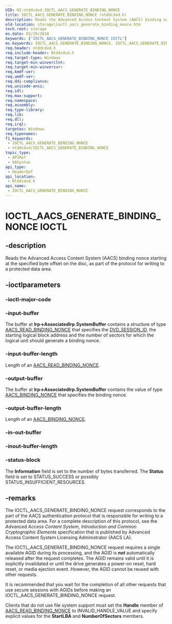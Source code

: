```yaml
---
UID: NI:ntddcdvd.IOCTL_AACS_GENERATE_BINDING_NONCE
title: IOCTL_AACS_GENERATE_BINDING_NONCE (ntddcdvd.h)
description: Reads the Advanced Access Content System (AACS) binding nonce starting at the specified byte offset on the disc, as part of the protocol for writing to a protected data area.
old-location: storage\ioctl_aacs_generate_binding_nonce.htm
tech.root: storage
ms.date: 03/29/2018
keywords: ["IOCTL_AACS_GENERATE_BINDING_NONCE IOCTL"]
ms.keywords: IOCTL_AACS_GENERATE_BINDING_NONCE, IOCTL_AACS_GENERATE_BINDING_NONCE control, IOCTL_AACS_GENERATE_BINDING_NONCE control code [Storage Devices], k307_ff2a829d-24b6-4d74-92e4-18c342689db7.xml, ntddcdvd/IOCTL_AACS_GENERATE_BINDING_NONCE, storage.ioctl_aacs_generate_binding_nonce
req.header: ntddcdvd.h
req.include-header: Ntddcdvd.h
req.target-type: Windows
req.target-min-winverclnt: 
req.target-min-winversvr: 
req.kmdf-ver: 
req.umdf-ver: 
req.ddi-compliance: 
req.unicode-ansi: 
req.idl: 
req.max-support: 
req.namespace: 
req.assembly: 
req.type-library: 
req.lib: 
req.dll: 
req.irql: 
targetos: Windows
req.typenames: 
f1_keywords:
 - IOCTL_AACS_GENERATE_BINDING_NONCE
 - ntddcdvd/IOCTL_AACS_GENERATE_BINDING_NONCE
topic_type:
 - APIRef
 - kbSyntax
api_type:
 - HeaderDef
api_location:
 - Ntddcdvd.h
api_name:
 - IOCTL_AACS_GENERATE_BINDING_NONCE
---
```


# IOCTL_AACS_GENERATE_BINDING_NONCE IOCTL


## -description

Reads the Advanced Access Content System (AACS) binding nonce starting at the specified byte offset on the disc, as part of the protocol for writing to a protected data area.

## -ioctlparameters

### -ioctl-major-code

### -input-buffer

The buffer at <b>Irp->AssociatedIrp.SystemBuffer</b> contains a structure of type <a href="/windows-hardware/drivers/ddi/ntddcdvd/ns-ntddcdvd-_aacs_read_binding_nonce">AACS_READ_BINDING_NONCE</a> that specifies the <a href="/previous-versions/windows/hardware/drivers/ff553743(v=vs.85)">DVD_SESSION_ID</a>, the starting logical block address and the number of sectors for which the logical unit should generate a binding nonce.

### -input-buffer-length

Length of an <a href="/windows-hardware/drivers/ddi/ntddcdvd/ns-ntddcdvd-_aacs_read_binding_nonce">AACS_READ_BINDING_NONCE</a>.

### -output-buffer

The buffer at <b>Irp->AssociatedIrp.SystemBuffer</b> contains the value of type <a href="/windows-hardware/drivers/ddi/ntddcdvd/ns-ntddcdvd-_aacs_binding_nonce">AACS_BINDING_NONCE</a> that specifies the binding nonce.

### -output-buffer-length

Length of an <a href="/windows-hardware/drivers/ddi/ntddcdvd/ns-ntddcdvd-_aacs_binding_nonce">AACS_BINDING_NONCE</a>.

### -in-out-buffer

### -inout-buffer-length

### -status-block

The <b>Information</b> field is set to the number of bytes transferred. The <b>Status</b> field is set to STATUS_SUCCESS or possibly STATUS_INSUFFICIENT_RESOURCES.

## -remarks

The IOCTL_AACS_GENERATE_BINDING_NONCE request corresponds to the part of the AACS authentication protocol that is responsible for writing to a protected data area. For a complete description of this protocol, see the <i>Advanced Access Content System, Introduction and Common Cryptographic Elements</i> specification that is published by Advanced Access Content System Licensing Administrator (AACS LA).

The IOCTL_AACS_GENERATE_BINDING_NONCE request requires a single available AGID during its processing, and the AGID is <b><i>not</i></b> automatically released after the request completes. The AGID remains valid until it is explicitly invalidated or until the drive generates a power-on reset, hard reset, or media ejection event. However, the AGID cannot be reused with other requests.

It is recommended that you wait for the completion of all other requests that use secure sessions with AGIDs before making an IOCTL_AACS_GENERATE_BINDING_NONCE request.

Clients that do not use file system support must set the <b>Handle</b> member of <a href="/windows-hardware/drivers/ddi/ntddcdvd/ns-ntddcdvd-_aacs_read_binding_nonce">AACS_READ_BINDING_NONCE</a> to INVALID_HANDLE_VALUE and specify explicit values for the <b>StartLBA</b> and <b>NumberOfSectors</b> members.
